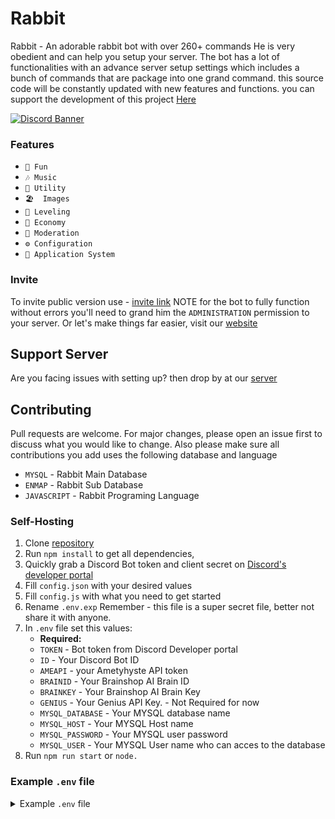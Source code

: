 # Rabbit
Rabbit - An adorable rabbit bot with over 260+ commands He is very obedient and can help you setup your server.
The bot has a lot of functionalities with an advance server setup settings which includes a bunch of commands that are package into one grand command. this source code will be constantly updated with new features and functions. you can support the development of this project [Here](https://donatebot.io/checkout/696724967907393537)

[![Discord Banner](https://media.discordapp.net/attachments/711910361133219903/880873445951430686/banner.jpg?width=851&height=613)](https://rabbit.fumigram.com/)

### Features

 * `👻 Fun`
 * `🎶 Music`
 * `🧰 Utility`
 * `🏖  Images`
 * `📶 Leveling`
 * `💸 Economy`
 * `🔨 Moderation`
 * `⚙️ Configuration`
 * `🔖 Application System`

### Invite

To invite public version use - [invite link](https://discord.com/oauth2/authorize?client_id=734522699228905585&permissions=8&scope=bot%20applications.commands) 
NOTE for the bot to fully function without errors you'll need to grand him the `ADMINISTRATION` permission to your server.
Or let's make things far easier, visit our [website](https://rabbit.fumigram.com/)

## Support Server
Are you facing issues with setting up? then drop by at our [server](https://discord.com/invite/ghdvMDVFse) 

## Contributing
Pull requests are welcome. For major changes, please open an issue first to discuss what you would like to change.
Also please make sure all contributions you add uses the following database and language
* `MYSQL` - Rabbit Main Database
* `ENMAP` - Rabbit Sub Database
* `JAVASCRIPT` - Rabbit Programing Language

### Self-Hosting

1. Clone [repository](https://github.com/Andrew-9/Rabbit)
2. Run `npm install` to get all dependencies,
3. Quickly grab a Discord Bot token and client secret on [Discord's developer portal](https://discord.com/developers/applications)
4. Fill `config.json` with your desired values
5. Fill `config.js` with what you need to get started
5. Rename `.env.exp`  Remember - this file is a super secret file, better not share it with anyone.
6. In `.env` file set this values:
    * **Required:**
    * `TOKEN` - Bot token from Discord Developer portal
    * `ID` - Your Discord Bot ID
    * `AMEAPI` - your Ametyhyste API token
    * `BRAINID` - Your Brainshop AI Brain ID
    * `BRAINKEY` - Your Brainshop AI Brain Key
    * `GENIUS` - Your Genius API Key. - Not Required for now
    * `MYSQL_DATABASE` - Your MYSQL database name
    * `MYSQL_HOST` - Your MYSQL Host name
    * `MYSQL_PASSWORD` - Your MYSQL user password
    * `MYSQL_USER` - Your MYSQL User name who can acces to the database
7. Run `npm run start` or `node.`

### Example `.env` file
<details><summary>Example <code>.env</code> file</summary>

```
# Environment Config

# Required
TOKEN=[YOUR_BOT_TOKEN]
ID=[YOUR_BOT_ID]
AMEAPI=[AME_API_KEY]
MYSQL_DATABASE=[YOUR_BOT_DATABASE]
MYSQL_HOST=[YOUR_HOST]
MYSQL_PASSWORD=[DB_HOST_PASSWORD]
MYSQL_USER=[DB_HOST_USERNAME]
BRAINID=[API_ID]
BRAINKEY=[API_KEY]
GENIUS=[NOT_NEEDED _FOR_NOW]
CONTACT_WEBHOOK_TOKEN=YOUR_CONTACT_FORM_WEBHOOK_TOKEN
CONTACT_WEBHOOK_ID=YOUR_CONTACT_FORM_WEBHOOK_ID
STATUS_WEBHOOK_TOKEN=[BOT_WEBHOOK_TOKEN]
STATUS_WEBHOOK_ID=[BOT_WEBHOOK_ID]

```
</details>